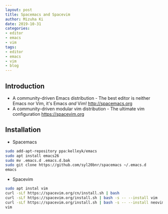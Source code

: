 ```yaml
---
layout: post
title: Spacemacs and Spacevim
author: Mizuha Ki
date: 2019-10-31
categories:
- editor
- emacs
- vim
tags:
- editor
- emacs
- vim
- blog
---
```


## Introduction 
- A community-driven Emacs distribution - The best editor is neither Emacs nor Vim, it's Emacs *and* Vim! http://spacemacs.org
- A community-driven modular vim distribution - The ultimate vim configuration https://spacevim.org

## Installation
- Spacemacs
```bash
sudo add-apt-repository ppa:kelleyk/emacs
sudo apt install emacs26
sudo mv .emacs.d .emacs.d.bak
sudo git clone https://github.com/syl20bnr/spacemacs ~/.emacs.d
emacs
```

- Spacevim
```bash
sudo apt instal vim
curl -sLf https://spacevim.org/cn/install.sh | bash
curl -sLf https://spacevim.org/install.sh | bash -s -- --install vim
curl -sLf https://spacevim.org/install.sh | bash -s -- --install neovim
vim
```
